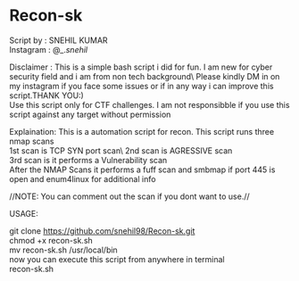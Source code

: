 # Recon-sk
Script by : SNEHIL KUMAR\
Instagram : @_._snehil_


Disclaimer : This is a simple bash script i did for fun. I am new for cyber security field and i am from non tech background\ 
             Please kindly DM in on my instagram if you face some issues or if in any way i can improve this script.THANK YOU:)\
             Use this script only for CTF challenges. I am not responsibble if you use this script against any target without permission


Explaination: This is a automation script for recon. This script runs three nmap scans\
             1st scan is  TCP SYN port scan\ 
             2nd scan is AGRESSIVE scan\
             3rd scan is it performs a Vulnerability scan \
             After the NMAP Scans it performs a fuff scan and smbmap if port 445 is open and enum4linux for additional info
 
 //NOTE: You can comment out the scan if you dont want to use.//

USAGE:
   
git clone https://github.com/snehil98/Recon-sk.git \
chmod +x recon-sk.sh\
mv recon-sk.sh /usr/local/bin\
now you can execute this script from anywhere in terminal\
recon-sk.sh <IP> 
